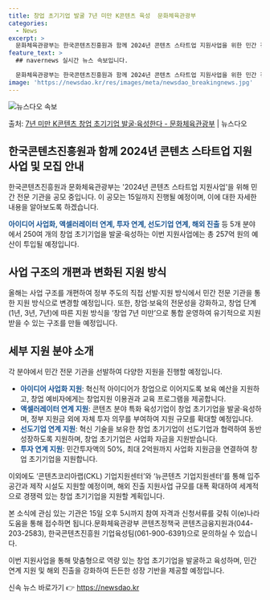```yaml
---
title: 창업 초기기업 발굴 7년 미만 K콘텐츠 육성  문화체육관광부
categories:
  - News
excerpt: >
  문화체육관광부는 한국콘텐츠진흥원과 함께 2024년 콘텐츠 스타트업 지원사업을 위한 민간 전문 기관을 오는 1…
feature_text: >
  ## navernews 실시간 뉴스 속보입니다.

  문화체육관광부는 한국콘텐츠진흥원과 함께 2024년 콘텐츠 스타트업 지원사업을 위한 민간 전문 기관을 오는 1…
image: 'https://newsdao.kr/res/images/meta/newsdao_breakingnews.jpg'
---
```


![뉴스다오 속보](https://newsdao.kr/res/images/meta/newsdao_breakingnews.jpg)

<p>출처: <a href="https://newsdao.kr/3276" rel="dofollow">7년 미만 K콘텐츠 창업 초기기업 발굴·육성한다 - 문화체육관광부</a> | 뉴스다오</p>

<h2 data-ke-size="size26">한국콘텐츠진흥원과 함께 2024년 콘텐츠 스타트업 지원사업 및 모집 안내</h2>
한국콘텐츠진흥원과 문화체육관광부는 '2024년 콘텐츠 스타트업 지원사업'을 위해 민간 전문 기관을 공모 중입니다. 이 공모는 15일까지 진행될 예정이며, 이에 대한 자세한 내용을 알아보도록 하겠습니다.

<p data-ke-size="size16"><b><span style="color: #1a5490;">아이디어 사업화, 액셀러레이터 연계, 투자 연계, 선도기업 연계, 해외 진출</span></b> 등 5개 분야에서 250여 개의 창업 초기기업을 발굴·육성하는 이번 지원사업에는 총 257억 원의 예산이 투입될 예정입니다.</p>

<h2 data-ke-size="size26">사업 구조의 개편과 변화된 지원 방식</h2>
올해는 사업 구조를 개편하여 정부 주도의 직접 선발·지원 방식에서 민간 전문 기관을 통한 지원 방식으로 변경할 예정입니다. 또한, 창업·보육의 전문성을 강화하고, 창업 단계(1년, 3년, 7년)에 따른 지원 방식을 ‘창업 7년 미만’으로 통합 운영하여 유기적으로 지원받을 수 있는 구조를 만들 예정입니다.

<h2 data-ke-size="size26">세부 지원 분야 소개</h2>
각 분야에서 민간 전문 기관을 선발하여 다양한 지원을 진행할 예정입니다.

<ul>
  <li><b><span style="color: #1a5490;">아이디어 사업화 지원</span></b>: 혁신적 아이디어가 창업으로 이어지도록 보육 예산을 지원하고, 창업 예비자에게는 창업지원 이용권과 교육 프로그램을 제공합니다.</li>
  <li><b><span style="color: #1a5490;">액셀러레이터 연계 지원</span></b>: 콘텐츠 분야 특화 육성기업이 창업 초기기업을 발굴·육성하며, 정부 지원금 외에 자체 투자 의무를 부여하여 지원 규모를 확대할 예정입니다.</li>
  <li><b><span style="color: #1a5490;">선도기업 연계 지원</span></b>: 혁신 기술을 보유한 창업 초기기업이 선도기업과 협력하여 동반 성장하도록 지원하며, 창업 초기기업은 사업화 자금을 지원받습니다.</li>
  <li><b><span style="color: #1a5490;">투자 연계 지원</span></b>: 민간투자액의 50%, 최대 2억원까지 사업화 지원금을 연결하여 창업 초기기업을 지원합니다.</li>
</ul>

이외에도 ‘콘텐츠코리아랩(CKL) 기업지원센터’와 ‘뉴콘텐츠 기업지원센터’를 통해 입주 공간과 제작 시설도 지원할 예정이며, 해외 진출 지원사업 규모를 대폭 확대하여 세계적으로 경쟁력 있는 창업 초기기업을 지원할 계획입니다.

본 소식에 관심 있는 기관은 15일 오후 5시까지 참여 자격과 신청서류를 갖춰 이(e)나라도움을 통해 접수하면 됩니다.문화체육관광부 콘텐츠정책국 콘텐츠금융지원과(044-203-2583), 한국콘텐츠진흥원 기업육성팀(061-900-6391)으로 문의하실 수 있습니다. 

이번 지원사업을 통해 맞춤형으로 역량 있는 창업 초기기업을 발굴하고 육성하며, 민간 연계 지원 및 해외 진출을 강화하여 든든한 성장 기반을 제공할 예정입니다. 

신속 뉴스 바로가기 👉 <a href="https://newsdao.kr" rel="dofollow">https://newsdao.kr</a>


